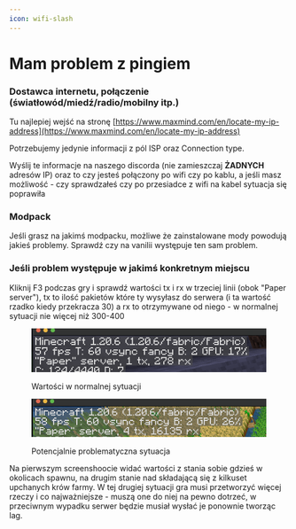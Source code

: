 ```yaml
---
icon: wifi-slash
---
```


# Mam problem z pingiem

### Dostawca internetu, połączenie (światłowód/miedź/radio/mobilny itp.)

Tu najlepiej wejść na stronę [https://www.maxmind.com/en/locate-my-ip-address](https://www.maxmind.com/en/locate-my-ip-address)

Potrzebujemy jedynie informacji z pól ISP oraz Connection type.

Wyślij te informacje na naszego discorda (nie zamieszczaj **ŻADNYCH** adresów IP) oraz to czy jesteś połączony po wifi czy po kablu, a jeśli masz możliwość - czy sprawdzałeś czy po przesiadce z wifi na kabel sytuacja się poprawiła

### Modpack

Jeśli grasz na jakimś modpacku, możliwe że zainstalowane mody powodują jakieś problemy. Sprawdź czy na vanilii występuje ten sam problem.

### Jeśli problem występuje w jakimś konkretnym miejscu

Kliknij F3 podczas gry i sprawdź wartości tx i rx w trzeciej linii (obok "Paper server"), tx to ilość pakietów które ty wysyłasz do serwera (i ta wartość rzadko kiedy przekracza 30) a rx to otrzymywane od niego - w normalnej sytuacji nie więcej niż 300-400

<figure><img src=".gitbook/assets/Screenshot 2024-05-10 at 20.58.49.png" alt=""><figcaption><p>Wartości w normalnej sytuacji</p></figcaption></figure>

<figure><img src=".gitbook/assets/Screenshot 2024-05-10 at 20.59.34.png" alt=""><figcaption><p>Potencjalnie problematyczna sytuacja</p></figcaption></figure>

Na pierwszym screenshoocie widać wartości z stania sobie gdzieś w okolicach spawnu, na drugim stanie nad składającą się z kilkuset upchanych krów farmy. W tej drugiej sytuacji gra musi przetworzyć więcej rzeczy i co najważniejsze - muszą one do niej na pewno dotrzeć, w przeciwnym wypadku serwer będzie musiał wysłać je ponownie tworząc lag.
